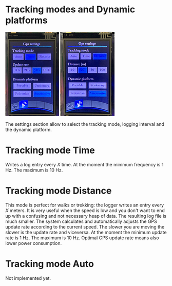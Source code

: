 # Tracking modes and Dynamic platforms

![Tracking mode Time](https://github.com/Gbertaz/GloBoSaT/blob/master/images/tracking_mode_time.jpg)
![Tracking mode Distance](https://github.com/Gbertaz/GloBoSaT/blob/master/images/tracking_mode_distance.jpg)

The settings section allow to select the tracking mode, logging interval and the dynamic platform.

# Tracking mode Time

Writes a log entry every *X* time. At the moment the minimum frequency is 1 Hz. The maximum is 10 Hz.

# Tracking mode Distance

This mode is perfect for walks or trekking: the logger writes an entry every *X* meters. It is very useful when the speed is low and you don't want to end up with a confusing and not necessary heap of data. The resulting log file is much smaller.
The system calculates and automatically adjusts the GPS update rate according to the current speed. The slower you are moving the slower is the update rate and viceversa.
At the moment the minimum update rate is 1 Hz. The maximum is 10 Hz.
Optimal GPS update rate means also lower power consumption.

# Tracking mode Auto

Not implemented yet.
